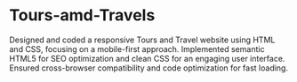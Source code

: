 # Tours-amd-Travels
Designed and coded a responsive Tours and Travel website using HTML and CSS, focusing on a mobile-first approach. Implemented semantic HTML5 for SEO optimization and clean CSS for an engaging user interface. Ensured cross-browser compatibility and code optimization for fast loading.
